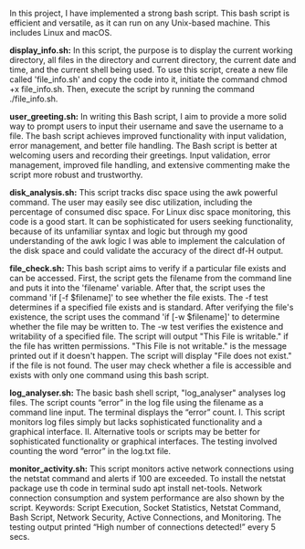 In this project, I have implemented a strong bash script. This bash script is efficient and versatile, as it can run on any Unix-based machine. This includes Linux and macOS.

**display_info.sh:** In this script, the purpose is to display the current working directory, all files in the directory and current directory, the current date and time, and the current shell being used.
To use this script, create a new file called 'file_info.sh' and copy the code into it, initiate the command chmod +x file_info.sh. Then, execute the script by running the command ./file_info.sh.

**user_greeting.sh:** In writing this Bash script, I aim to provide a more solid way to prompt
users to input their username and save the username to a file. The bash script achieves improved functionality with input validation, error management, and better file handling. The Bash script is better at welcoming users and recording their greetings. Input validation, error management, improved file handling, and extensive commenting make the script more robust and trustworthy.

**disk_analysis.sh:** This script tracks disc space using the awk powerful command. The user may easily see disc utilization, including the percentage of consumed disc space. For Linux disc space monitoring, this code is a good start. It can be sophisticated for users seeking functionality, because of its unfamiliar syntax and logic but through my good understanding of the awk logic I was able to implement the calculation of the disk space and could validate the accuracy of the direct df-H output.

**file_check.sh:** This bash script aims to verify if a particular file exists and can be accessed. First, the script gets the filename from the command line and puts it into the 'filename' variable. After that, the script uses the command 'if [-f $filename]' to see whether the file exists. The -f test determines if a specified file exists and is standard. After verifying the file's existence, the script uses the command 'if [-w $filename]' to determine whether the file may be written to. The -w test verifies the existence and writability of a specified file. The script will output "This File is writable." if the file has written permissions. "This File is not writable." is the message printed out if it doesn't happen. The script will display "File does not exist." if the file is not found. The user may check whether a file is accessible and exists with only one command using this bash script.

**log_analyser.sh:** The basic bash shell script, "log_analyser" analyses log files. The script counts “error” in the log file using the filename as a command line input. The terminal displays the “error” count.
I. This script monitors log files simply but lacks sophisticated functionality and a graphical interface.
II. Alternative tools or scripts may be better for sophisticated functionality or graphical interfaces. The testing involved counting the word “error” in the log.txt file.

**monitor_activity.sh:** This script monitors active network connections using the netstat command and alerts if 100 are exceeded. To install the netstat package use th code in terminal sudo apt install net-tools. Network connection consumption and system performance are also shown by the script.
Keywords: Script Execution, Socket Statistics, Netstat Command, Bash Script, Network Security, Active Connections, and Monitoring. The testing output printed “High number of connections detected!” every 5 secs.
